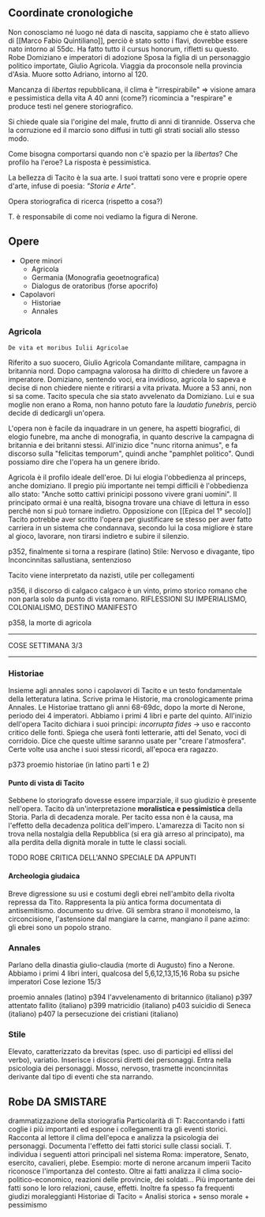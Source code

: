 ## Coordinate cronologiche
Non conosciamo né luogo né data di nascita, sappiamo che è stato allievo di [[Marco Fabio Quintiliano]], perciò è stato sotto i flavi, dovrebbe essere nato intorno al 55dc.
Ha fatto tutto il cursus honorum, rifletti su questo.
Robe Domiziano e imperatori di adozione
Sposa la figlia di un personaggio politico importate, Giulio Agricola.
Viaggia da proconsole nella provincia d'Asia.
Muore sotto Adriano, intorno al 120.

Mancanza di *libertas* repubblicana, il clima è "irrespirabile" => visione amara e pessimistica della vita
A 40 anni (come?) ricomincia a "respirare" e produce testi nel genere storiografico.

Si chiede quale sia l'origine del male, frutto di anni di tirannide. Osserva che la corruzione ed il marcio sono diffusi in tutti gli strati sociali allo stesso modo.

Come bisogna comportarsi quando non c'è spazio per la *libertas*? Che profilo ha l'eroe? La risposta è pessimistica.

La bellezza di Tacito è la sua arte. I suoi trattati sono vere e proprie opere d'arte, infuse di poesia: *"Storia e Arte"*.

Opera storiografica di ricerca (rispetto a cosa?)

T. è responsabile di come noi vediamo la figura di Nerone.

## Opere
- Opere minori
	- Agricola
	- Germania (Monografia geoetnografica)
	- Dialogus de oratoribus (forse apocrifo)
- Capolavori
	- Historiae
	- Annales

### Agricola
	De vita et moribus Iulii Agricolae
Riferito a suo suocero, Giulio Agricola
Comandante militare, campagna in britannia nord. Dopo campagna valorosa ha diritto di chiedere un favore a imperatore. Domiziano, sentendo voci, era invidioso, agricola lo sapeva e decise di non chiedere niente e ritirarsi a vita privata. Muore a 53 anni, non si sa come. Tacito specula che sia stato avvelenato da Domiziano.
Lui e sua moglie non erano a Roma, non hanno potuto fare la *laudatio funebris*, perciò decide di dedicargli un'opera.

L'opera non è facile da inquadrare in un genere, ha aspetti biografici, di elogio funebre, ma anche di monografia, in quanto descrive la campagna di britannia e dei britanni stessi.
All'inizio dice "nunc ritorna animus", e fa discorso sulla "felicitas temporum", quindi anche "pamphlet politico".
Qundi possiamo dire che l'opera ha un genere ibrido.

Agricola è il profilo ideale dell'eroe. Di lui elogia l'obbedienza al princeps, anche domiziano.
Il pregio più importante nei tempi difficili è l'obbedienza allo stato: "Anche sotto cattivi prinicipi possono vivere grani uomini".
Il principato ormai è una realtà, bisogna trovare una chiave di lettura in esso perché non si può tornare indietro. Opposizione con [[Epica del 1° secolo]]
Tacito potrebbe aver scritto l'opera per giustificare se stesso per aver fatto carriera in un sistema che condannava, secondo lui la cosa migliore è stare al gioco, lavorare, non tirarsi indietro e subire il silenzio.

p352, finalmente si torna a respirare (latino)
Stile: Nervoso e divagante, tipo Inconcinnitas sallustiana, sentenzioso

Tacito viene interpretato da nazisti, utile per collegamenti

p356, il discorso di calgaco
	calgaco è un vinto, primo storico romano che non parla solo da punto di vista romano.
	RIFLESSIONI SU IMPERIALISMO, COLONIALISMO, DESTINO MANIFESTO

p358, la morte di agricola
***
COSE SETTIMANA 3/3
***
### Historiae
Insieme agli annales sono i capolavori di Tacito e un testo fondamentale della letteratura latina.
Scrive prima le Historie, ma cronologicamente prima Annales.
Le Historiae trattano gli anni 68-69dc, dopo la morte di Nerone, periodo dei 4 imperatori. Abbiamo i primi 4 libri e parte del quinto.
All'inizio dell'opera Tacito dichiara i suoi principi: *incorrupta fides* -> uso e racconto critico delle fonti. Spiega che userà fonti letterarie, atti del Senato, voci di corridoio. Dice che queste ultime saranno usate per "creare l'atmosfera".
Certe volte usa anche i suoi stessi ricordi, all'epoca era ragazzo.


p373 proemio historiae (in latino parti 1 e 2)
#### Punto di vista di Tacito
Sebbene lo storiografo dovesse essere imparziale, il suo giudizio è presente nell'opera. Tacito dà un'interpretazione **moralistica e pessimistica** della Storia. Parla di decadenza morale. Per tacito essa non è la causa, ma l'effetto della decadenza politica dell'impero.
L'amarezza di Tacito non si trova nella nostalgia della Repubblica (si era già arreso al principato), ma alla perdita della dignità morale in tutte le classi sociali.

TODO ROBE CRITICA DELL'ANNO SPECIALE DA APPUNTI

#### Archeologia giudaica
Breve digressione su usi e costumi degli ebrei nell'ambito della rivolta repressa da Tito. Rappresenta la più antica forma documentata di antisemitismo. documento su drive.
Gli sembra strano il monoteismo, la circoncisione, l'astensione dal mangiare la carne, mangiano il pane azimo: gli ebrei sono un popolo strano.

### Annales
Parlano della dinastia giulio-claudia (morte di Augusto) fino a Nerone.
Abbiamo i primi 4 libri interi, qualcosa del 5,6,12,13,15,16
Roba su psiche imperatori
Cose lezione 15/3

proemio annales (latino)
p394 l'avvelenamento di britannico (italiano)
p397 attentato fallito (italiano)
p399 matricidio (italiano)
p403 suicidio di Seneca (italiano)
p407 la persecuzione dei cristiani (italiano)

### Stile
Elevato, caratterizzato da brevitas (spec. uso di participi ed ellissi del verbo), variatio. Inserisce i discorsi diretti dei personaggi. Entra nella psicologia dei personaggi. Mosso, nervoso, trasmette inconcinnitas derivante dal tipo di eventi che sta narrando.

## Robe DA SMISTARE
drammatizzazione della storiografia
Particolarità di T: Raccontando i fatti coglie i più importanti ed espone i collegamenti tra gli eventi storici. Racconta al lettore il clima dell'epoca e analizza la psicologia dei personaggi. Documenta l'effetto dei fatti storici sulle classi sociali.
T. individua i seguenti attori principali nel sistema Roma: imperatore, Senato, esercito, cavalieri, plebe.
Esempio: morte di nerone
arcanum imperii
Tacito riconosce l'importanza del contesto. Oltre ai fatti analizza il clima socio-politico-economico, reazioni delle provincie, dei soldati... Più importante dei fatti sono le loro relazioni, cause, effetti.
Inoltre fa spesso fa frequenti giudizi moraleggianti
Historiae di Tacito = Analisi storica + senso morale + pessimismo